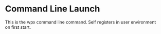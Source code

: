 # Command Line Launch
This is the wpx command line command. Self registers in user environment on first start.